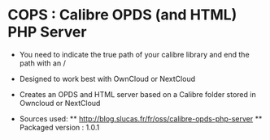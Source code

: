 # COPS : Calibre OPDS (and HTML) PHP Server

* You need to indicate the true path of your calibre library and end the path with an /

* Designed to work best with OwnCloud or NextCloud

* Creates an OPDS and HTML server based on a Calibre folder stored in Owncloud or NextCloud

* Sources used:
** http://blog.slucas.fr/fr/oss/calibre-opds-php-server
** Packaged version : 1.0.1
